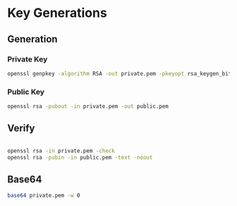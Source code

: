 # Key Generations

## Generation

### Private Key

```sh
openssl genpkey -algorithm RSA -out private.pem -pkeyopt rsa_keygen_bits:2048
```

### Public Key

```sh
openssl rsa -pubout -in private.pem -out public.pem
```

## Verify

```sh

openssl rsa -in private.pem -check
openssl rsa -pubin -in public.pem -text -noout
```

## Base64

```sh
base64 private.pem -w 0

```
